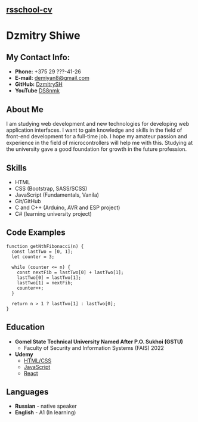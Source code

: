 ## [rsschool-cv](rsccool-cv)

# Dzmitry Shiwe

## My Contact Info:

* **Phone:** +375 29 ???-41-26
* **E-mail:** [demiyan8@gmail.com](demiyan8@gmail.com)
* **GitHub:** [DzmitrySH](https://github.com/DzmitrySH)
* **YouTube** [DS8nmk](https://www.youtube.com/c/DS8nmk)

## About Me

I am studying web development and new technologies for developing web application interfaces.
I want to gain knowledge and skills in the field of front-end development for a full-time job.
I hope my amateur passion and experience in the field of microcontrollers will help me with this.
Studying at the university gave a good foundation for growth in the future profession.

## Skills

* HTML
* CSS (Bootstrap, SASS/SCSS)
* JavaScript (Fundamentals, Vanila)
* Git/GitHub
* C and C++ (Arduino, AVR and ESP project)
* C# (learning university project)

## Code Examples

```
function getNthFibonacci(n) {
  const lastTwo = [0, 1];
  let counter = 3;
  
  while (counter <= n) {
    const nextFib = lastTwo[0] + lastTwo[1];
    lastTwo[0] = lastTwo[1];
    lastTwo[1] = nextFib;
    counter++;
  }
  
  return n > 1 ? lastTwo[1] : lastTwo[0];
}
```

## Education

* **Gomel State Technical University Named After P.O. Sukhoi (GSTU)**
    * Faculty of Security and Information Systems (FAIS) 2022
* **Udemy**
    * [HTML/CSS](https://www.udemy.com/course/webdeveloper/)
    * [JavaScript](https://www.udemy.com/course/javascript-ru/)
	* [React](https://www.udemy.com/course/react-ru/)

## Languages

* **Russian** - native speaker
* **English** - A1 (In learning)
